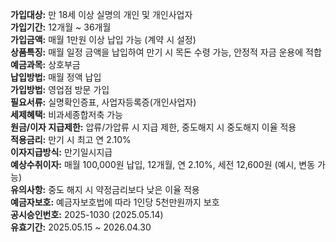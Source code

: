 **가입대상:** 만 18세 이상 실명의 개인 및 개인사업자  
**가입기간:** 12개월 ~ 36개월  
**가입금액:** 매월 1만원 이상 납입 가능 (계약 시 설정)  
**상품특징:** 매월 일정 금액을 납입하여 만기 시 목돈 수령 가능, 안정적 자금 운용에 적합  
**예금과목:** 상호부금  
**납입방법:** 매월 정액 납입  
**가입방법:** 영업점 방문 가입  
**필요서류:** 실명확인증표, 사업자등록증(개인사업자)  
**세제혜택:** 비과세종합저축 가능  
**원금/이자 지급제한:** 압류/가압류 시 지급 제한, 중도해지 시 중도해지 이율 적용  
**적용금리:** 만기 시 최고 연 2.10%  
**이자지급방식:** 만기일시지급  
**예상수취이자:** 매월 100,000원 납입, 12개월, 연 2.10%, 세전 12,600원 (예시, 변동 가능)  
**유의사항:** 중도 해지 시 약정금리보다 낮은 이율 적용  
**예금자보호:** 예금자보호법에 따라 1인당 5천만원까지 보호  
**공시승인번호:** 2025-1030 (2025.05.14)  
**유효기간:** 2025.05.15 ~ 2026.04.30